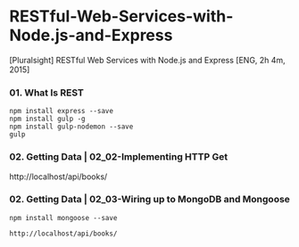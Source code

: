 # RESTful-Web-Services-with-Node.js-and-Express
[Pluralsight] RESTful Web Services with Node.js and Express [ENG, 2h 4m, 2015]


### 01. What Is REST

    npm install express --save
    npm install gulp -g
    npm install gulp-nodemon --save
    gulp


### 02. Getting Data | 02_02-Implementing HTTP Get

http://localhost/api/books/


### 02. Getting Data | 02_03-Wiring up to MongoDB and Mongoose

    npm install mongoose --save

    http://localhost/api/books/
